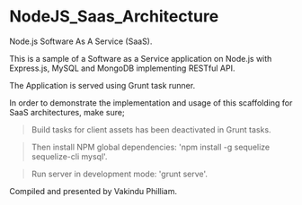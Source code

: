# NodeJS_Saas_Architecture
Node.js Software As A Service (SaaS). 

This is a sample of a Software as a Service application on Node.js with Express.js, MySQL and MongoDB implementing RESTful API.  

The Application is served using Grunt task runner.  

In order to demonstrate the implementation and usage of this scaffolding for SaaS architectures, make sure; 

> Build tasks for client assets has been deactivated in Grunt tasks.  

> Then install NPM global dependencies: 'npm install -g sequelize sequelize-cli mysql'. 

> Run server in development mode: 'grunt serve'. 

Compiled and presented by Vakindu Philliam.

